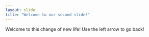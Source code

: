 ```yaml
---
layout: slide
title: "Welcome to our second slide!"
---
```

Welcome to this change of new life!
Use the left arrow to go back!
